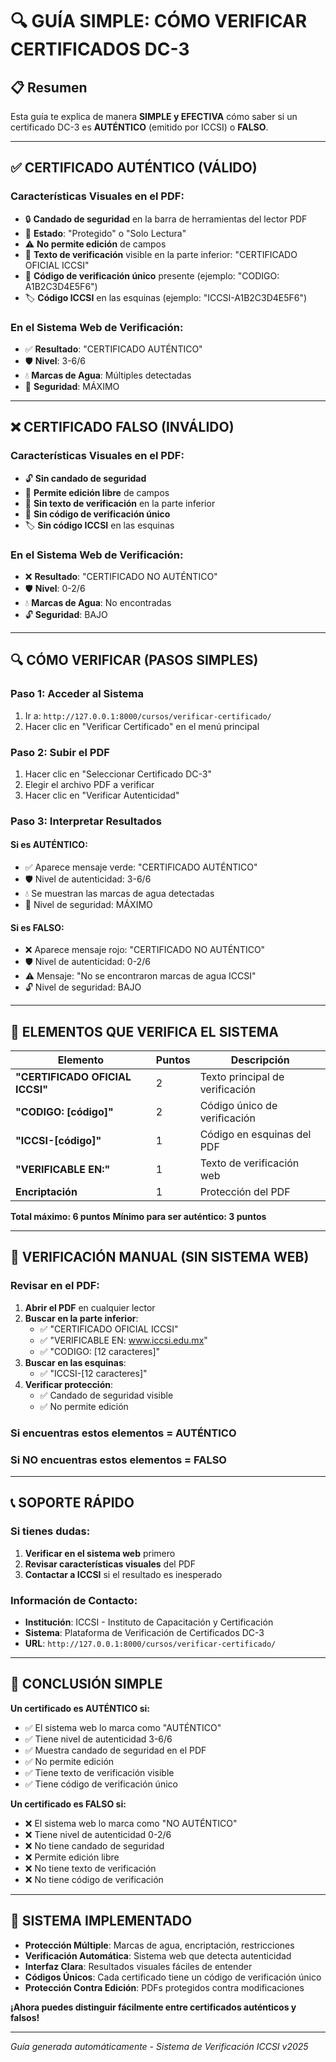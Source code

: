 # 🔍 GUÍA SIMPLE: CÓMO VERIFICAR CERTIFICADOS DC-3

## 📋 Resumen

Esta guía te explica de manera **SIMPLE y EFECTIVA** cómo saber si un certificado DC-3 es **AUTÉNTICO** (emitido por ICCSI) o **FALSO**.

---

## ✅ CERTIFICADO AUTÉNTICO (VÁLIDO)

### **Características Visuales en el PDF:**
- 🔒 **Candado de seguridad** en la barra de herramientas del lector PDF
- 📄 **Estado**: "Protegido" o "Solo Lectura"
- ⚠️ **No permite edición** de campos
- 📝 **Texto de verificación** visible en la parte inferior: "CERTIFICADO OFICIAL ICCSI"
- 🔢 **Código de verificación único** presente (ejemplo: "CODIGO: A1B2C3D4E5F6")
- 🏷️ **Código ICCSI** en las esquinas (ejemplo: "ICCSI-A1B2C3D4E5F6")

### **En el Sistema Web de Verificación:**
- ✅ **Resultado**: "CERTIFICADO AUTÉNTICO"
- 🛡️ **Nivel**: 3-6/6
- 💧 **Marcas de Agua**: Múltiples detectadas
- 🔐 **Seguridad**: MÁXIMO

---

## ❌ CERTIFICADO FALSO (INVÁLIDO)

### **Características Visuales en el PDF:**
- 🔓 **Sin candado de seguridad**
- 📝 **Permite edición libre** de campos
- 🚫 **Sin texto de verificación** en la parte inferior
- 🔢 **Sin código de verificación único**
- 🏷️ **Sin código ICCSI** en las esquinas

### **En el Sistema Web de Verificación:**
- ❌ **Resultado**: "CERTIFICADO NO AUTÉNTICO"
- 🛡️ **Nivel**: 0-2/6
- 💧 **Marcas de Agua**: No encontradas
- 🔓 **Seguridad**: BAJO

---

## 🔍 CÓMO VERIFICAR (PASOS SIMPLES)

### **Paso 1: Acceder al Sistema**
1. Ir a: `http://127.0.0.1:8000/cursos/verificar-certificado/`
2. Hacer clic en "Verificar Certificado" en el menú principal

### **Paso 2: Subir el PDF**
1. Hacer clic en "Seleccionar Certificado DC-3"
2. Elegir el archivo PDF a verificar
3. Hacer clic en "Verificar Autenticidad"

### **Paso 3: Interpretar Resultados**

#### **Si es AUTÉNTICO:**
- ✅ Aparece mensaje verde: "CERTIFICADO AUTÉNTICO"
- 🛡️ Nivel de autenticidad: 3-6/6
- 💧 Se muestran las marcas de agua detectadas
- 🔐 Nivel de seguridad: MÁXIMO

#### **Si es FALSO:**
- ❌ Aparece mensaje rojo: "CERTIFICADO NO AUTÉNTICO"
- 🛡️ Nivel de autenticidad: 0-2/6
- ⚠️ Mensaje: "No se encontraron marcas de agua ICCSI"
- 🔓 Nivel de seguridad: BAJO

---

## 🎯 ELEMENTOS QUE VERIFICA EL SISTEMA

| Elemento | Puntos | Descripción |
|----------|--------|-------------|
| **"CERTIFICADO OFICIAL ICCSI"** | 2 | Texto principal de verificación |
| **"CODIGO: [código]"** | 2 | Código único de verificación |
| **"ICCSI-[código]"** | 1 | Código en esquinas del PDF |
| **"VERIFICABLE EN:"** | 1 | Texto de verificación web |
| **Encriptación** | 1 | Protección del PDF |

**Total máximo: 6 puntos**
**Mínimo para ser auténtico: 3 puntos**

---

## 🔧 VERIFICACIÓN MANUAL (SIN SISTEMA WEB)

### **Revisar en el PDF:**
1. **Abrir el PDF** en cualquier lector
2. **Buscar en la parte inferior**:
   - ✅ "CERTIFICADO OFICIAL ICCSI"
   - ✅ "VERIFICABLE EN: www.iccsi.edu.mx"
   - ✅ "CODIGO: [12 caracteres]"
3. **Buscar en las esquinas**:
   - ✅ "ICCSI-[12 caracteres]"
4. **Verificar protección**:
   - ✅ Candado de seguridad visible
   - ✅ No permite edición

### **Si encuentras estos elementos = AUTÉNTICO**
### **Si NO encuentras estos elementos = FALSO**

---

## 📞 SOPORTE RÁPIDO

### **Si tienes dudas:**
1. **Verificar en el sistema web** primero
2. **Revisar características visuales** del PDF
3. **Contactar a ICCSI** si el resultado es inesperado

### **Información de Contacto:**
- **Institución**: ICCSI - Instituto de Capacitación y Certificación
- **Sistema**: Plataforma de Verificación de Certificados DC-3
- **URL**: `http://127.0.0.1:8000/cursos/verificar-certificado/`

---

## 🎯 CONCLUSIÓN SIMPLE

**Un certificado es AUTÉNTICO si:**
- ✅ El sistema web lo marca como "AUTÉNTICO"
- ✅ Tiene nivel de autenticidad 3-6/6
- ✅ Muestra candado de seguridad en el PDF
- ✅ No permite edición
- ✅ Tiene texto de verificación visible
- ✅ Tiene código de verificación único

**Un certificado es FALSO si:**
- ❌ El sistema web lo marca como "NO AUTÉNTICO"
- ❌ Tiene nivel de autenticidad 0-2/6
- ❌ No tiene candado de seguridad
- ❌ Permite edición libre
- ❌ No tiene texto de verificación
- ❌ No tiene código de verificación

---

## 🚀 SISTEMA IMPLEMENTADO

- **Protección Múltiple**: Marcas de agua, encriptación, restricciones
- **Verificación Automática**: Sistema web que detecta autenticidad
- **Interfaz Clara**: Resultados visuales fáciles de entender
- **Códigos Únicos**: Cada certificado tiene un código de verificación único
- **Protección Contra Edición**: PDFs protegidos contra modificaciones

**¡Ahora puedes distinguir fácilmente entre certificados auténticos y falsos!**

---

*Guía generada automáticamente - Sistema de Verificación ICCSI v2025*
